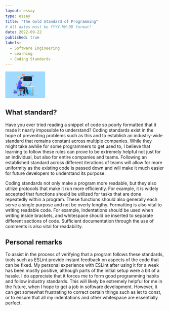 ```yaml
---
layout: essay
type: essay
title: "The Gold Standard of Programming"
# All dates must be YYYY-MM-DD format!
date: 2022-09-22
published: true
labels:
  - Software Engineering
  - Learning
  - Coding Standards
---
```


<img width="25%" class="rounded float-start pe-4" src="../img/standard.PNG">

## What standard?
Have you ever tried reading a snippet of code so poorly formatted that it made it nearly impossible to understand? Coding standards exist in the hope of preventing problems such as this and to establish an industry-wide standard that remains constant across multiple companies. While they might take awhile for some programmers to get used to, I believe that learning to follow these rules can prove to be extremely helpful not just for an individual, but also for entire companies and teams. Following an established standard across different iterations of teams will allow for more uniformity as the existing code is passed down and will make it much easier for future developers to understand its purpose.

Coding standards not only make a program more readable, but they also utilize protocols that make it run more efficiently. For example, it is widely accepted that functions should be utilized for tasks that are done repeatedly within a program. These functions should also generally each serve a single purpose and 
not be overly lengthy. Formatting is also vital to writing readable code. For example, indentations should be used when writing inside brackets, and whitespace should be inserted to separate different sections of code. Sufficient documentation through the use of comments is also vital for readability. 

## Personal remarks
To assist in the process of verifying that a program follows these standards, tools such as ESLint provide instant feedback on aspects of the code that can be fixed. My personal experience with ESLint after using it for a week has been mostly positive, although parts of the initial setup were a bit of a hassle. I do appreciate that it forces me to form good programming habits and follow industry standards. This will likely be extremely helpful for me in the future, when I hope to get a job in software development. However, it can get somewhat frustrating to correct certain things such as let to const, or to ensure that all my indentations and other whitespace are essentially perfect. 
